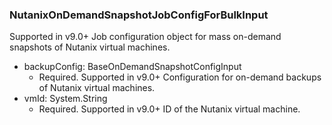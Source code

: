 ### NutanixOnDemandSnapshotJobConfigForBulkInput
Supported in v9.0+
Job configuration object for mass on-demand snapshots of Nutanix virtual machines.

- backupConfig: BaseOnDemandSnapshotConfigInput
  - Required. Supported in v9.0+
Configuration for on-demand backups of Nutanix virtual machines.
- vmId: System.String
  - Required. Supported in v9.0+
ID of the Nutanix virtual machine.
